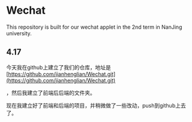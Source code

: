 # Wechat
This repository is built for our wechat applet in the 2nd term in NanJing university.

## 4.17

今天我在github上建立了我们的仓库，地址是[https://github.com/jianhenglian/Wechat.git](https://github.com/jianhenglian/Wechat.git)

，然后我建立了前端后后端的文件夹。

现在我建立好了前端和后端的项目，并稍微做了一些改动，push到github上去了。